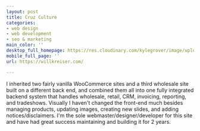 ```yaml
---
layout: post
title: Cruz Culture
categories:
- web design
- web development
- seo & marketing
main_color: ''
desktop_full_homepage: https://res.cloudinary.com/kylegrover/image/upload/./v1554058139/screencapture-willkreiser-2018-04-01-17_57_56.png
mobile_full_page: ''
url: https://willkreiser.com/

---
```

I inherited two fairly vanilla WooCommerce sites and a third wholesale site built on a different back end, and combined them all into one fully integrated backend system that handles wholesale, retail, CRM, invoicing, reporting, and tradeshows. Visually I haven't changed the front-end much besides managing products, updating images, creating new slides, and adding notices/disclaimers. I'm the sole webmaster/designer/developer for this site and have had great success maintaining and building it for 2 years.